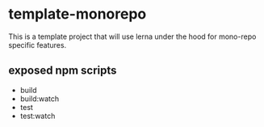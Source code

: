 # template-monorepo

This is a template project that will use lerna under the hood for mono-repo specific features.

## exposed npm scripts

- build
- build:watch
- test
- test:watch

